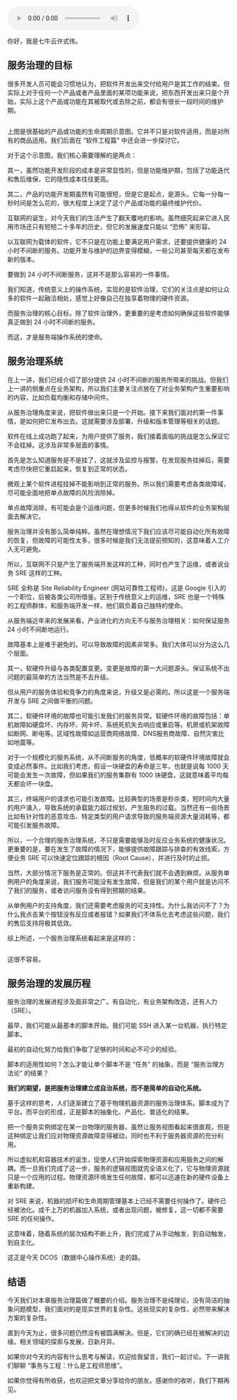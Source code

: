 <audio title="47 _ 服务治理的宏观视角" src="https://static001.geekbang.org/resource/audio/4b/cf/4b9d12ccfa0a5d8613d82175d3a0e1cf.mp3" controls="controls"></audio> 
<p>你好，我是七牛云许式伟。</p><h2>服务治理的目标</h2><p>很多开发人员可能会习惯地认为，把软件开发出来交付给用户是其工作的结束。但实际上对于任何一个产品或者产品里面的某项功能来说，把东西开发出来只是个开始，实际上这个产品或功能在其被取代或去除之前，都会有很长一段时间的维护期。</p><p><img src="https://static001.geekbang.org/resource/image/3a/d0/3aa1cdb5be02d4da504a3b1c91624ed0.png" alt=""></p><p>上图是很基础的产品或功能的生命周期示意图。它并不只是对软件适用，而是对所有的商品适用。我们后面在 “软件工程篇” 中还会进一步探讨它。</p><p>对于这个示意图，我们核心需要理解的是两点：</p><p>其一，虽然功能开发阶段的成本是非常显性的，但是功能维护期，包括了功能迭代和售后维保，它的隐性成本往往更高。</p><p>其二，产品的功能开发期虽然有可能很短，但是它是起点，是源头。它每一分每一秒时间是怎么花的，很大程度上决定了这个产品或功能的最终维护代价。</p><p>互联网的诞生，对今天我们的生活产生了翻天覆地的影响。虽然细究起来它进入民用市场还只有短短二十多年的历史，但它的发展速度只能以 “恐怖” 来形容。</p><p>以互联网为载体的软件，它不只是在功能上要满足用户需求，还要提供健康的 24 小时不间断的服务。功能开发与维护的边界变得模糊，一些公司甚至每天都在发布新的版本。</p><p>要做到 24 小时不间断服务，这并不是那么容易的一件事情。</p><!-- [[[read_end]]] --><p>我们知道，传统意义上的操作系统，实现的是软件治理，它们的关注点是如何让众多的软件一起融洽相处，感觉上好像自己在独享着物理的硬件资源。</p><p>而服务治理的核心目标，除了软件治理外，更重要的是考虑如何确保这些软件能够真正做到 24 小时不间断的服务。</p><p>而这，才是服务端操作系统的使命。</p><h2>服务治理系统</h2><p>在上一讲，我们已经介绍了部分提供 24 小时不间断的服务所带来的挑战。但我们上一讲的侧重点在业务架构，所以我们主要关注点放在了对业务架构产生重要影响的内容，比如负载均衡和存储中间件。</p><p>从服务治理角度来说，把软件做出来只是一个开始。接下来我们面对的第一件事情，是如何把它发布出去。这就需要涉及部署、升级和版本管理等相关的话题。</p><p>软件在线上成功跑了起来，为用户提供了服务，我们接着面临的挑战是怎么保证它不会挂掉。这涉及非常多层面的事情。</p><p>首先是怎么知道服务是不是挂了，这就涉及监控与报警。在发现服务挂掉后，需要考虑尽快把它重启起来，恢复到正常的状态。</p><p>微观上某个软件进程挂掉不能影响到正常的服务。所以我们需要考虑各类故障域，尽可能全面地把单点故障的风险消除掉。</p><p>单点故障消除，有可能会是个运维问题，但更多时候我们也得从软件的业务架构层面去解决它。</p><p>服务治理并没有那么简单纯粹。虽然在理想情况下我们应该尽可能自动化所有故障的恢复，但故障的可能性太多，很多时候是我们无法提前预知的，这意味着人工介入无可避免。</p><p>所以，互联网不只是产生了服务端开发这样的工种，同时也产生了运维，或者说业务 SRE 这样的工种。</p><p>SRE 全称是 Site Reliability Engineer (网站可靠性工程师)，这是 Google 引入的一个职位，后被各类公司所借鉴。区别于传统意义上的运维，SRE 也是一个特殊的工程师群体，和服务端开发一样，他们肩负着自己独特的使命。</p><p>从服务端近年来的发展来看，产业进化的方向无不与服务治理相关：如何保证服务 24 小时不间断地运行。</p><p>故障基本上是难于避免的。可以导致故障的因素非常多。我们大体可以分为这么几个层面。</p><p>其一，软硬件升级与各类配置变更。变更是故障的第一大问题源头。保证系统不出问题的最简单的方法当然是不去升级。</p><p>但从用户的服务体验和竞争力的角度来说，升级又是必需的。所以这是一个服务端开发与 SRE 之间做平衡的问题。</p><p>其二，软硬件环境的故障也可能引发我们的服务异常。软硬件环境的故障包括：单机故障如硬盘坏、内存坏、网卡坏、系统死机失去响应或重启等。机房或机架故障如断网、断电等。区域性故障如运营商网络故障、DNS服务商故障、自然灾害比如地震等。</p><p>对于一个规模化的服务系统，从不间断服务的角度，低概率的软硬件环境故障就会变成必然事件。比如我们考虑，假设一块硬盘的寿命是三年，也就是说每 1000 天可能会发生一次故障，但如果我们的服务集群有 1000 块硬盘，这就意味着平均每天都会坏一块盘。</p><p>其三，终端用户的请求也可能引发故障。比较典型的场景是秒杀类，短时间内大量的用户涌入，导致系统的承载能力超过规划，产生服务的过载。当然还有一些场景比如有针对性的恶意攻击、特定类型的用户请求导致的服务端资源大量消耗等，都可能引发服务故障。</p><p>所以，一个合理的服务治理系统，不只是需要能够及时反应业务系统的健康状况。更重要的是，要在发生了故障的情况下，能够提供故障跟踪与排查的有效线索，方便业务 SRE 可以快速定位跟踪的根因（Root Cause），并进行及时的止损。</p><p>当然，大部分情况下服务是正常的。但这并不代表我们就不会遇到麻烦。从服务单例用户的角度来说，我们服务可能没有发生故障，但是我们的某个用户就是访问不了我们的服务，或者访问服务没有得到预期的结果。</p><p>从单例用户的支持角度，我们还需要考虑服务的可支持性。为什么我访问不了？为什么我点击某个按钮没有反应或者报错？如果我们不体系化去考虑这些问题，我们的售后支持将极其低效。</p><p>综上所述，一个服务治理系统看起来是这样的：</p><p><img src="https://static001.geekbang.org/resource/image/a1/c0/a12eb8c0d40fc04f95c3da7d07746fc0.png" alt=""></p><p>这很不容易。</p><h2>服务治理的发展历程</h2><p>服务治理的发展进程涉及面非常之广。有自动化，有业务架构改造，还有人力（SRE）。</p><p>最早，我们可能从最基本的脚本开始。我们可能 SSH 进入某一台机器，执行特定脚本。</p><p>最初的自动化努力给我们争取了足够的时间和必不可少的经验。</p><p>脚本的适用性如何？怎么才能让单个脚本不是 “任务” 的抽象，而是 “服务治理方法论” 的结果？</p><p><strong>我们的期望，是把服务治理建立成自治系统，而不是简单的自动化系统。</strong></p><p>基于这样的思考，人们逐渐建立了基于物理机器资源的服务治理体系。脚本成为了平台。而平台的形成，正是脚本的抽象化、产品化、普适化的结果。</p><p>把一个服务实例绑定在某一台物理的服务器，虽然让服务视图看起来很直观，但是这种绑定让我们应对物理资源故障变得被动，同时也不利于服务器资源的充分利用。</p><p>所以虚拟机和容器技术的诞生，促使人们开始探索物理资源和应用服务之间的解耦。而一旦我们完成了这一步，服务的逻辑视图就完全语义化了，它与物理资源就只是一个应用的过程。物理资源环境发生任何故障，都可以迅速在新的硬件设备上重新构建。</p><p>对 SRE 来说，机器的损坏和生命周期管理基本上已经不需要任何操作了。硬件已经被池化。成千上万的机器加入系统，或者出现问题，被修复，这一切都不需要 SRE 的任何操作。</p><p>这意味着，随着系统的层次结构不断上升，我们完成了从手动触发，到自动触发，到自主化。</p><p>这正是今天 DCOS（数据中心操作系统）走的路。</p><h2>结语</h2><p>今天我们对本章服务治理篇做了概要的介绍。服务治理不是纯理论，没有简洁的抽象问题模型，我们面对的是现实世界的复杂性。这些现实的复杂性，必然带来解决方案的复杂性。</p><p>直到今天为止，很多问题仍然没有被圆满解决。但是，它们的确已经在被解决的边缘。相关领域的探索与发展，日新月异。</p><p>如果你对今天的内容有什么思考与解读，欢迎给我留言，我们一起讨论。下一讲我们聊聊 “事务与工程：什么是工程师思维”。</p><p>如果你觉得有所收获，也欢迎把文章分享给你的朋友。感谢你的收听，我们下期再见。</p>